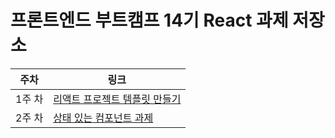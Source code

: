 # 프론트엔드 부트캠프 14기 React 과제 저장소

| 주차   | 링크                                                                        |
| ------ | --------------------------------------------------------------------------- |
| 1주 차 | [리액트 프로젝트 템플릿 만들기](https://github.com/b1ackitty/react-js-vite) |
| 2주 차 | [상태 있는 컴포넌트 과제](./src/md/week2-retrospect.md)                     |
